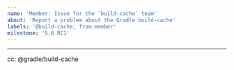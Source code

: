 ```yaml
---
name: 'Member: Issue for the `build-cache` team'
about: 'Report a problem about the Gradle build-cache'
labels: '@build-cache, from:member'
milestone: '5.6 RC1'
---
```


<!--- TODO -->

---
cc: @gradle/build-cache
